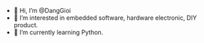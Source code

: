 - 👋 Hi, I’m @DangGioi
- 👀 I’m interested in embedded software, hardware electronic, DIY product.
- 🌱 I’m currently learning Python.


